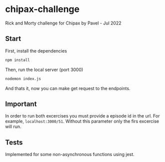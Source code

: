 # chipax-challenge

Rick and Morty challenge for Chipax by Pavel - Jul 2022

## Start

First, install the dependencies

```bash
npm install
```

Then, run the local server (port 3000)

```bash
nodemon index.js
```

And thats it, now you can make get request to the endpoints.

## Important

In order to run both excercises you must provide a episode id in the url. For example, `localhost:3000/51`. Without this parameter only the firs excercise will run.

## Tests

Implemented for some non-asynchronous functions using jest.
